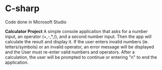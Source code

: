 # C-sharp
Code done in Microsoft Studio

**Calculator Project**
  A simple console application that asks for a number input, an operator (+,-,*,/), and a second number input. Then the app will calculate the result and display it.
  If the user enters invalid numbers (ie. letters/symbols) or an invalid operator, an error message will be displayed and the User must re-enter valid numbers and operators.
  After a calculation, the user will be prompted to continue or entering "n" to end the application.
